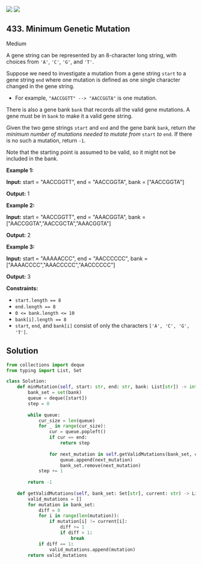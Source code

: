 [![](https://img.shields.io/github/stars/LeetCode-in-Python/LeetCode-in-Python?label=Stars&style=flat-square)](https://github.com/LeetCode-in-Python/LeetCode-in-Python)
[![](https://img.shields.io/github/forks/LeetCode-in-Python/LeetCode-in-Python?label=Fork%20me%20on%20GitHub%20&style=flat-square)](https://github.com/LeetCode-in-Python/LeetCode-in-Python/fork)

## 433\. Minimum Genetic Mutation

Medium

A gene string can be represented by an 8-character long string, with choices from `'A'`, `'C'`, `'G'`, and `'T'`.

Suppose we need to investigate a mutation from a gene string `start` to a gene string `end` where one mutation is defined as one single character changed in the gene string.

*   For example, `"AACCGGTT" --> "AACCGGTA"` is one mutation.

There is also a gene bank `bank` that records all the valid gene mutations. A gene must be in `bank` to make it a valid gene string.

Given the two gene strings `start` and `end` and the gene bank `bank`, return _the minimum number of mutations needed to mutate from_ `start` _to_ `end`. If there is no such a mutation, return `-1`.

Note that the starting point is assumed to be valid, so it might not be included in the bank.

**Example 1:**

**Input:** start = "AACCGGTT", end = "AACCGGTA", bank = ["AACCGGTA"]

**Output:** 1 

**Example 2:**

**Input:** start = "AACCGGTT", end = "AAACGGTA", bank = ["AACCGGTA","AACCGCTA","AAACGGTA"]

**Output:** 2 

**Example 3:**

**Input:** start = "AAAAACCC", end = "AACCCCCC", bank = ["AAAACCCC","AAACCCCC","AACCCCCC"]

**Output:** 3 

**Constraints:**

*   `start.length == 8`
*   `end.length == 8`
*   `0 <= bank.length <= 10`
*   `bank[i].length == 8`
*   `start`, `end`, and `bank[i]` consist of only the characters `['A', 'C', 'G', 'T']`.

## Solution

```python
from collections import deque
from typing import List, Set

class Solution:
    def minMutation(self, start: str, end: str, bank: List[str]) -> int:
        bank_set = set(bank)
        queue = deque([start])
        step = 0
        
        while queue:
            cur_size = len(queue)
            for _ in range(cur_size):
                cur = queue.popleft()
                if cur == end:
                    return step
                
                for next_mutation in self.getValidMutations(bank_set, cur):
                    queue.append(next_mutation)
                    bank_set.remove(next_mutation)
            step += 1
        
        return -1
    
    def getValidMutations(self, bank_set: Set[str], current: str) -> List[str]:
        valid_mutations = []
        for mutation in bank_set:
            diff = 0
            for i in range(len(mutation)):
                if mutation[i] != current[i]:
                    diff += 1
                    if diff > 1:
                        break
            if diff == 1:
                valid_mutations.append(mutation)
        return valid_mutations
```